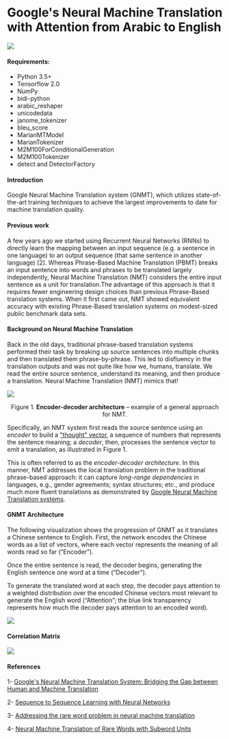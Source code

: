 # Google's Neural Machine Translation with Attention from Arabic to English
![](assets/example.png)

#### Requirements:
- Python 3.5+
- Tensorflow 2.0
- NumPy
- bidi-python
- arabic_reshaper
- unicodedata
- janome_tokenizer
- bleu_score
- MarianMTModel
- MarianTokenizer
- M2M100ForConditionalGeneration
- M2M100Tokenizer
- detect and DetectorFactory


#### Introduction
Google Neural Machine Translation system (GNMT), which utilizes state-of-the-art training techniques to achieve the largest improvements to date for machine translation quality.

#### Previous work
A few years ago we started using Recurrent Neural Networks (RNNs) to directly learn the mapping between an input sequence (e.g. a sentence in one language) to an output sequence (that same sentence in another language) [2]. Whereas Phrase-Based Machine Translation (PBMT) breaks an input sentence into words and phrases to be translated largely independently, Neural Machine Translation (NMT) considers the entire input sentence as a unit for translation.The advantage of this approach is that it requires fewer engineering design choices than previous Phrase-Based translation systems. When it first came out, NMT showed equivalent accuracy with existing Phrase-Based translation systems on modest-sized public benchmark data sets.


#### Background on Neural Machine Translation

Back in the old days, traditional phrase-based translation systems performed
their task by breaking up source sentences into multiple chunks and then
translated them phrase-by-phrase. This led to disfluency in the translation
outputs and was not quite like how we, humans, translate. We read the entire
source sentence, understand its meaning, and then produce a translation. Neural
Machine Translation (NMT) mimics that!

![](assets/encdec.jpg)

<p align="center">
Figure 1. <b>Encoder-decoder architecture</b> – example of a general approach for
NMT.
</p>

Specifically, an NMT system first reads the source sentence using an *encoder*
to build
a
["thought" vector](https://www.theguardian.com/science/2015/may/21/google-a-step-closer-to-developing-machines-with-human-like-intelligence),
a sequence of numbers that represents the sentence meaning; a *decoder*, then,
processes the sentence vector to emit a translation, as illustrated in
Figure 1. 

This is often referred to as the *encoder-decoder architecture*. In
this manner, NMT addresses the local translation problem in the traditional
phrase-based approach: it can capture *long-range dependencies* in languages,
e.g., gender agreements; syntax structures; etc., and produce much more fluent
translations as demonstrated
by
[Google Neural Machine Translation systems](https://research.googleblog.com/2016/09/a-neural-network-for-machine.html).

#### GNMT Architecture
The following visualization shows the progression of GNMT as it translates a Chinese sentence to English. First, the network encodes the Chinese words as a list of vectors, where each vector represents the meaning of all words read so far (“Encoder”). 

Once the entire sentence is read, the decoder begins, generating the English sentence one word at a time (“Decoder”). 

To generate the translated word at each step, the decoder pays attention to a weighted distribution over the encoded Chinese vectors most relevant to generate the English word (“Attention”; the blue link transparency represents how much the decoder pays attention to an encoded word).

![](assets/architecture.gif)

#### Correlation Matrix
![](assets/example1.png)

#### References
1- [Google's Neural Machine Translation System: Bridging the Gap between Human and Machine Translation](https://arxiv.org/abs/1609.08144)

2- [Sequence to Sequence Learning with Neural Networks](https://arxiv.org/abs/1409.3215)

3- [Addressing the rare word problem in neural machine translation](https://arxiv.org/abs/1410.8206)

4- [Neural Machine Translation of Rare Words with Subword Units](http://arxiv.org/abs/1508.07909)
